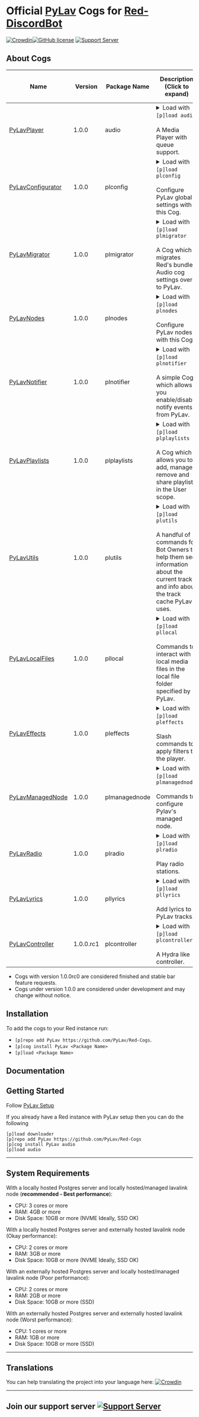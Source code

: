 # Official [PyLav](https://github.com/PyLav/PyLav) Cogs for [Red-DiscordBot](https://github.com/Cog-Creators/Red-DiscordBot)
[![Crowdin](https://badges.crowdin.net/pylav/localized.svg)](https://crowdin.com/project/pylav)[![GitHub license](https://img.shields.io/github/license/PyLav/PyLav.svg)](https://github.com/PyLav/Py-Lav/blob/develop/LICENSE)
[![Support Server](https://img.shields.io/discord/970987707834720266)](https://discord.com/invite/vnmcXqtgeY)

About Cogs
---------------------------

| Name                                | Version   | Package Name  | Description (Click to expand)                                                                                                                                                                                                                                                                                                                                                                                                                                                                                                                | Has Slash commands                                         | Has Context menus commands             | Authors                                   |
|-------------------------------------|-----------|---------------|----------------------------------------------------------------------------------------------------------------------------------------------------------------------------------------------------------------------------------------------------------------------------------------------------------------------------------------------------------------------------------------------------------------------------------------------------------------------------------------------------------------------------------------------|------------------------------------------------------------|----------------------------------------|-------------------------------------------|
| [PyLavPlayer](./audio)              | 1.0.0     | audio         | <details><summary>Load with `[p]load audio`<br/><br/>A Media Player with queue support.<br/></summary><br/>Installing this cog will replace the bundled Audio cog, to revert this simply uninstall this cog.<br/><br/>With support for player history, playlist enqueuing, multiple source searches, multiple queries per command, seek, pause, stop, disconnect, summon, queue repeat<br/><br/>With the context menus you can enqueue spotify songs others are currently listening to or search a message for enqueue-able terms.</details> | Yes (15 root level slash command and 4 text-only commands) | Yes (2, 1 for user and 1 for messages) | [Draper](https://github.com/Drapersniper) |
| [PyLavConfigurator](./audio)        | 1.0.0     | plconfig      | <details><summary>Load with `[p]load plconfig`<br/><br/>Configure PyLav global settings with this Cog.<br/></summary><br/>Used to change toggle the status and behaviour of the managed node as well as changing the localtracks folder.</details>                                                                                                                                                                                                                                                                                           | No  (1 text-only command)                                  | No                                     | [Draper](https://github.com/Drapersniper) |
| [PyLavMigrator](./plmigrator)       | 1.0.0     | plmigrator    | <details><summary>Load with `[p]load plmigrator`<br/><br/>A Cog which migrates Red's bundled Audio cog settings over to PyLav.<br/></summary><br/>This Cog migrates all playlists, shared global and server settings, with the exception of the per server maximum volume<br/>**DO NOT RUN** run the migration command if you already been used PyLav cogs for a while as it will replace any existing conflicting setting with the values from the Red Audio cog settings.</details>                                                        | No  (1 text-only command)                                  | No                                     | [Draper](https://github.com/Drapersniper) |
| [PyLavNodes](./plnodes)             | 1.0.0     | plnodes       | <details><summary>Load with `[p]load plnodes`<br/><br/>Configure PyLav nodes with this Cog.<br/></summary><br/>This Cog allows you to add, managed and remove additional nodes from PyLav.</details>                                                                                                                                                                                                                                                                                                                                         | No  (1 text-only command)                                  | No                                     | [Draper](https://github.com/Drapersniper) |
| [PyLavNotifier](./plnotifier)       | 1.0.0     | plnotifier    | <details><summary>Load with `[p]load plnotifier`<br/><br/>A simple Cog which allows you enable/disable notify events from PyLav.<br/></summary><br/>This Cog allows you to use granularity when disabling/enabling events so that they are sent to the specified channel in your Discord server, useful for server owners who wish to see when a user takes a certain action in PyLav such as enqueueing tracks.</details>                                                                                                                   | No  (1 text-only command)                                  | No                                     | [Draper](https://github.com/Drapersniper) |
| [PyLavPlaylists](./plplaylists)     | 1.0.0     | plplaylists   | <details><summary>Load with `[p]load plplaylists`<br/><br/>A Cog which allows you to add, manage, remove and share playlists in the User scope.<br/></summary><br/>Playlists created using this Cog can be shared across servers and support all inputs supported by PyLav.</details>                                                                                                                                                                                                                                                        | Yes (1 root level slash command)                           | No                                     | [Draper](https://github.com/Drapersniper) |
| [PyLavUtils](./plutils)             | 1.0.0     | plutils       | <details><summary>Load with `[p]load plutils`<br/><br/>A handful of commands for Bot Owners to help them see information about the current track and info about the track cache PyLav uses.</summary></details>                                                                                                                                                                                                                                                                                                                              | No  (1 text-only group command)                            | No                                     | [Draper](https://github.com/Drapersniper) |
| [PyLavLocalFiles](./pllocal)        | 1.0.0     | pllocal       | <details><summary>Load with `[p]load pllocal`<br/><br/>Commands to interact with local media files in the local file folder specified by PyLav.</summary>The local file folder is configured using the PyLavConfigurator Cog, this allows you to play a plethora local files assuming Lavalink supports both the file and codecs, a list of all fully and partially supported files can be seen [here](https://github.com/PyLav/PyLav/blob/develop/pylav/localfiles/__init__.py#L12).</details>                                              | Yes (1 root level slash command and 1 text-only command)   | No                                     | [Draper](https://github.com/Drapersniper) |
| [PyLavEffects](./pleffects)         | 1.0.0     | pleffects     | <details><summary>Load with `[p]load pleffects`<br/><br/>Slash commands to apply filters to the player.</summary>Effects supported are Channel Mix, Distortion, Karaoke, LowPass, Rotation, Timescale, Tremolo, Vibrato and Equalizer using these effects in conjunction, allows you to achieve some really cool effects such as Nightcore and Vaporwave.</details>                                                                                                                                                                          | Yes (1 root level slash command and 1 text-only command)   | No                                     | [Draper](https://github.com/Drapersniper) |
| [PyLavManagedNode](./plmanagednode) | 1.0.0     | plmanagednode | <details><summary>Load with `[p]load plmanagednode`<br/><br/>Commands to configure Pylav's managed node.</summary>This cog will allow you to enable/disable functionality of PyLav's managed node, the node can be disabled using the PyLavConfigurator Cog</details>                                                                                                                                                                                                                                                                        | No  (1 text-only command)                                  | No                                     | [Draper](https://github.com/Drapersniper) |
| [PyLavRadio](./plradio)             | 1.0.0     | plradio       | <details><summary>Load with `[p]load plradio`<br/><br/>Play radio stations.</summary>This cog allows you to interact with 30,000+ radio stations.</details>                                                                                                                                                                                                                                                                                                                                                                                  | Yes (1 root level slash command)                           | No                                     | [Draper](https://github.com/Drapersniper) |
| [PyLavLyrics](./pllyrics)           | 1.0.0     | pllyrics      | <details><summary>Load with `[p]load pllyrics`<br/><br/>Add lyrics to PyLav tracks.</summary>This cog allows you to search for and display track lyrics.</details>                                                                                                                                                                                                                                                                                                                                                                           | No  (1 text-only command)                                  | No                                     | [Draper](https://github.com/Drapersniper) |
| [PyLavController](./plcontroller)   | 1.0.0.rc1 | plcontroller  | <details><summary>Load with `[p]load plcontroller`<br/><br/>A Hydra like controller.</summary>This cog allows you to specify a channel where the bot will listen for messages to enqueue songs, and show a controller that can be interacted with.</details>                                                                                                                                                                                                                                                                                 | No  (1 text-only command)                                  | No                                     | [Draper](https://github.com/Drapersniper) |

* Cogs with version 1.0.0rc0 are considered finished and stable bar feature requests.
* Cogs under version 1.0.0 are considered under development and may change without notice.

Installation
---------------------------
To add the cogs to your Red instance run:
- `[p]repo add PyLav https://github.com/PyLav/Red-Cogs`.
- `[p]cog install PyLav <Package Name>`
- `[p]load <Package Name>`

Documentation
---------------------------

Getting Started
-------------------------------------
Follow [PyLav Setup](https://github.com/PyLav/PyLav/blob/develop/SETUP.md)


If you already have a Red instance with PyLav setup then you can do the following
```
[p]load downloader
[p]repo add PyLav https://github.com/PyLav/Red-Cogs
[p]cog install PyLav audio
[p]load audio
```
------------------------------------
System Requirements
------------------------------------
With a locally hosted Postgres server and locally hosted/managed lavalink node (**recommended - Best performance**):
- CPU: 3 cores or more
- RAM: 4GB or more
- Disk Space: 10GB or more (NVME Ideally, SSD OK)

With a locally hosted Postgres server and externally hosted lavalink node (Okay performance):
- CPU: 2 cores or more
- RAM: 3GB or more
- Disk Space: 10GB or more (NVME Ideally, SSD OK)

With an externally hosted Postgres server and locally hosted/managed lavalink node (Poor performance):
- CPU: 2 cores or more
- RAM: 2GB or more
- Disk Space: 10GB or more (SSD)

With an externally hosted Postgres server and externally hosted lavalink node (Worst performance):
- CPU: 1 cores or more
- RAM: 1GB or more
- Disk Space: 10GB or more (SSD)
------------------------------------
Translations
------------------------------------
You can help translating the project into your language here:
[![Crowdin](https://badges.crowdin.net/pylav/localized.svg)](https://crowdin.com/project/pylav)

------------------------------

## Join our support server [![Support Server](https://img.shields.io/discord/970987707834720266?style=social)](https://discord.com/invite/vnmcXqtgeY)
